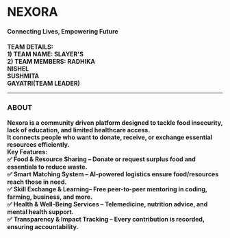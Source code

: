 <html>
  <body>
    <h1> NEXORA</h1>
    <h4><t> Connecting Lives, Empowering Future</t><h4>
      TEAM DETAILS: <br>
      1) TEAM NAME: SLAYER'S <br>
      2) TEAM MEMBERS: RADHIKA<br>
                   <t>NISHEL</t><br>  
                      <t>SUSHMITA</t><br>
                       <t> GAYATRI(TEAM LEADER)</t><br>
      <HR>
     <t><h3> ABOUT </h3></t>
      <t> Nexora is a <b> community driven platform </b> designed to tackle food insecurity, lack of education, and limited healthcare access.<br>
        It connects people who want to <b> donate, receive, or exchange essential resources </b> efficiently.<br>
          Key Features:<br>
✅ <b> Food & Resource Sharing </b>– Donate or request surplus food and essentials to reduce waste.<br>
✅ <b> Smart Matching System</b> – AI-powered logistics ensure food/resources reach those in need.<br>
✅ <b> Skill Exchange & Learning</b>– Free peer-to-peer mentoring in coding, farming, business, and more.<br>
✅<b>  Health & Well-Being Services</b> – Telemedicine, nutrition advice, and mental health support.<br>
✅ <b> Transparency & Impact Tracking</b> – Every contribution is recorded, ensuring accountability. <br>
        
  </body>
</html>
